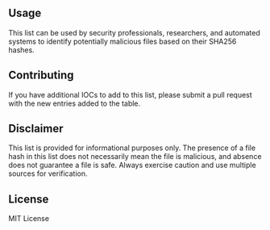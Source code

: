 ## Usage

This list can be used by security professionals, researchers, and automated systems to identify potentially malicious files based on their SHA256 hashes.

## Contributing

If you have additional IOCs to add to this list, please submit a pull request with the new entries added to the table.

## Disclaimer

This list is provided for informational purposes only. The presence of a file hash in this list does not necessarily mean the file is malicious, and absence does not guarantee a file is safe. Always exercise caution and use multiple sources for verification.

## License

MIT License
